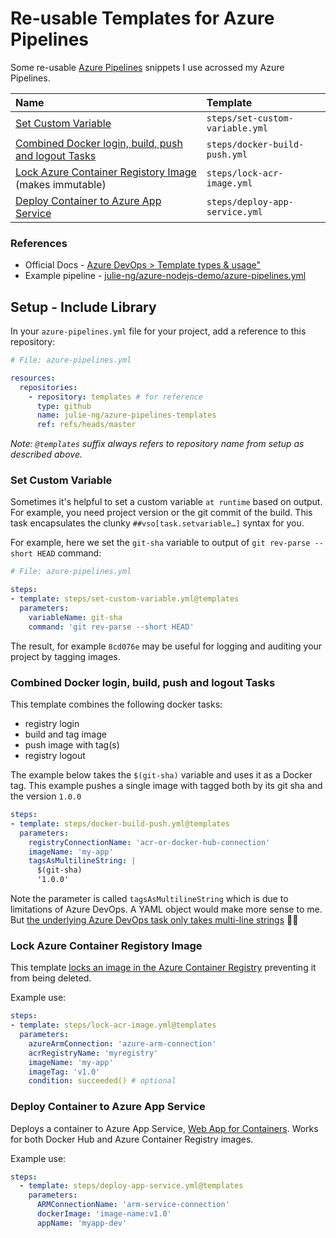 # Re-usable Templates for Azure Pipelines

Some re-usable [Azure Pipelines](https://azure.microsoft.com/en-us/services/devops/pipelines/) snippets I use acrossed my Azure Pipelines. 

| Name | Template | 
|:--|:--|
| [Set Custom Variable](#set-custom-variable) | `steps/set-custom-variable.yml`|
| [Combined Docker login, build, push and logout Tasks](#combined-docker-login-build-push-and-logout-tasks) | `steps/docker-build-push.yml`| 
| [Lock Azure Container Registory Image](#lock-azure-container-registory-image) (makes immutable) | `steps/lock-acr-image.yml`| 
| [Deploy Container to Azure App Service](#deploy-container-to-azure-app-service) | `steps/deploy-app-service.yml`| 

### References 

- Official Docs - [Azure DevOps > Template types & usage"](https://docs.microsoft.com/en-us/azure/devops/pipelines/process/templates?view=azure-devops)
- Example pipeline - [julie-ng/azure-nodejs-demo/azure-pipelines.yml](https://github.com/julie-ng/azure-nodejs-demo/blob/master/azure-pipelines.yml)


## Setup - Include Library

In your `azure-pipelines.yml` file for your project, add a reference to this repository:

```yaml
# File: azure-pipelines.yml

resources:
  repositories:
    - repository: templates # for reference
      type: github
      name: julie-ng/azure-pipelines-templates
      ref: refs/heads/master      
```

_Note: `@templates` suffix always refers to repository name from setup as described above._

### Set Custom Variable

Sometimes it's helpful to set a custom variable `at runtime` based on output. For example, you need project version or the git commit of the build. This task encapsulates the clunky `##vso[task.setvariable…]` syntax for you.

For example, here we set the `git-sha` variable to output of `git rev-parse --short HEAD` command:

```yaml
# File: azure-pipelines.yml

steps:
- template: steps/set-custom-variable.yml@templates
  parameters:
    variableName: git-sha
    command: 'git rev-parse --short HEAD'				
```

The result, for example `8cd076e` may be useful for logging and auditing your project by tagging images.

### Combined Docker login, build, push and logout Tasks

This template combines the following docker tasks:

- registry login
- build and tag image
- push image with tag(s)
- registry logout

The example below takes the `$(git-sha)` variable and uses it as a Docker tag. This example pushes a single image with tagged both by its git sha and the version `1.0.0`

```yaml
steps:
- template: steps/docker-build-push.yml@templates
  parameters:
    registryConnectionName: 'acr-or-docker-hub-connection'
    imageName: 'my-app' 
    tagsAsMultilineString: |
      $(git-sha)
      '1.0.0'
```

Note the parameter is called `tagsAsMultilineString` which is due to limitations of Azure DevOps. A YAML object would make more sense to me. But [the underlying Azure DevOps task only takes multi-line strings](https://docs.microsoft.com/en-us/azure/devops/pipelines/tasks/build/docker?view=azure-devops#task-inputs) 🤷‍♀️

### Lock Azure Container Registory Image

This template [locks an image in the Azure Container Registry](https://docs.microsoft.com/en-us/azure/container-registry/container-registry-image-lock) preventing it from being deleted.

Example use:

```yaml
steps:
- template: steps/lock-acr-image.yml@templates
  parameters:
    azureArmConnection: 'azure-arm-connection'
    acrRegistryName: 'myregistry'
    imageName: 'my-app'
    imageTag: 'v1.0'
    condition: succeeded() # optional
```

### Deploy Container to Azure App Service

Deploys a container to Azure App Service, [Web App for Containers](https://azure.microsoft.com/en-us/services/app-service/containers/). Works for both Docker Hub and Azure Container Registry images.

Example use:

```yaml
steps:
  - template: steps/deploy-app-service.yml@templates
    parameters:
      ARMConnectionName: 'arm-service-connection'
      dockerImage: 'image-name:v1.0'
      appName: 'myapp-dev'
```